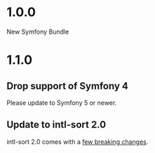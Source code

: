 # 1.0.0

New Symfony Bundle

# 1.1.0

## Drop support of Symfony 4

Please update to Symfony 5 or newer.

## Update to intl-sort 2.0

intl-sort 2.0 comes with a [few breaking changes](https://github.com/SenseException/intl-sort/blob/2.0.0/UPGRADE.md).
